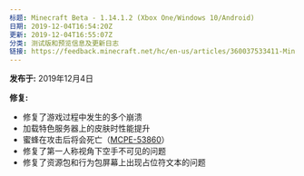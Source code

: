 ```yaml
---
标题: Minecraft Beta - 1.14.1.2 (Xbox One/Windows 10/Android)
日期: 2019-12-04T16:54:20Z
更新: 2019-12-04T16:55:07Z
分类: 测试版和预览信息及更新日志
链接: https://feedback.minecraft.net/hc/en-us/articles/360037533411-Minecraft-Beta-1-14-1-2-Xbox-One-Windows-10-Android
---
```


**发布于:** 2019年12月4日

**修复:**

- 修复了游戏过程中发生的多个崩溃
- 加载特色服务器上的皮肤时性能提升
- 蜜蜂在攻击后将会死亡（[MCPE-53860](https://bugs.mojang.com/browse/MCPE-53860)）
- 修复了第一人称视角下空手不可见的问题
- 修复了资源包和行为包屏幕上出现占位符文本的问题